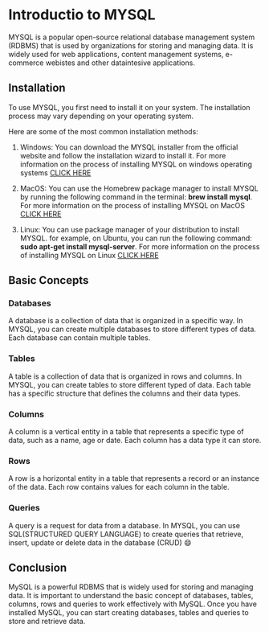 
# Introductio to MYSQL

MYSQL is a popular open-source relational database management system (RDBMS) that is used by organizations for storing and managing data. It is widely used for web applications, content management systems, e-commerce webistes and other dataintesive applications.

## Installation

To use MYSQL, you first need to install it on your system. The installation process may vary depending on your operating system.

Here are some of the most common installation methods:

1. Windows: You can download the MYSQL installer from the official website and follow the installation wizard to install it. For more information on the process of installing MYSQL on windows operating systems [CLICK HERE](https://dev.mysql.com/doc/refman/8.0/en/windows-installation.html)

1. MacOS: You can use the Homebrew package manager to install MYSQL by running the following command in the terminal: **brew install mysql**. For more information on the process of installing MYSQL on MacOS [CLICK HERE](https://dev.mysql.com/doc/mysql-installation-excerpt/8.0/en/macos-installation-pkg.html)

1. Linux: You can use package manager of your distribution to install MYSQL. for example, on Ubuntu, you can run the following command: **sudo apt-get install mysql-server**. For more information on the process of installing MYSQL on Linux [CLICK HERE](https://dev.mysql.com/doc/mysql-shell/8.0/en/mysql-shell-install-linux-quick.html)

## Basic Concepts

### Databases

A database is a collection of data that is organized in a specific way. In MYSQL, you can create multiple databases to store different types of data. Each database can contain multiple tables.

### Tables

A table is a collection of data that is organized in rows and columns. In MYSQL, you can create tables to store different typed of data. Each table has a specific structure that defines the columns and their data types.

### Columns

A column is a vertical entity in a table that represents a specific type of data, such as a name, age or date. Each column has a data type it can store.

### Rows

A row is a horizontal entity in a table that represents a record or an instance of the data. Each row contains values for each column in the table.

### Queries

A query is a request for data from a database. In MYSQL, you can use SQL(STRUCTURED QUERY LANGUAGE) to create queries that retrieve, insert, update or delete data in the database (CRUD) :smile:

## Conclusion

MySQL is a powerful RDBMS that is widely used for storing and managing data. It is important to understand the basic concept of databases, tables, columns, rows and queries to work effectively with MySQL. Once you have installed MySQL, you can start creating databases, tables and queries to store and retrieve data.

